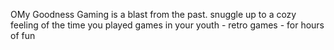 OMy Goodness Gaming is a blast from the past. snuggle up to a cozy feeling of the time you played games in your youth - retro games - for hours of fun
